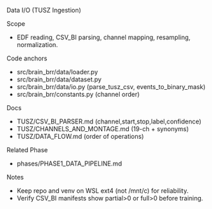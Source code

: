 Data I/O (TUSZ Ingestion)

Scope
- EDF reading, CSV_BI parsing, channel mapping, resampling, normalization.

Code anchors
- src/brain_brr/data/loader.py
- src/brain_brr/data/dataset.py
- src/brain_brr/data/io.py (parse_tusz_csv, events_to_binary_mask)
- src/brain_brr/constants.py (channel order)

Docs
- TUSZ/CSV_BI_PARSER.md (channel,start,stop,label,confidence)
- TUSZ/CHANNELS_AND_MONTAGE.md (19-ch + synonyms)
- TUSZ/DATA_FLOW.md (order of operations)

Related Phase
- phases/PHASE1_DATA_PIPELINE.md

Notes
- Keep repo and venv on WSL ext4 (not /mnt/c) for reliability.
- Verify CSV_BI manifests show partial>0 or full>0 before training.
